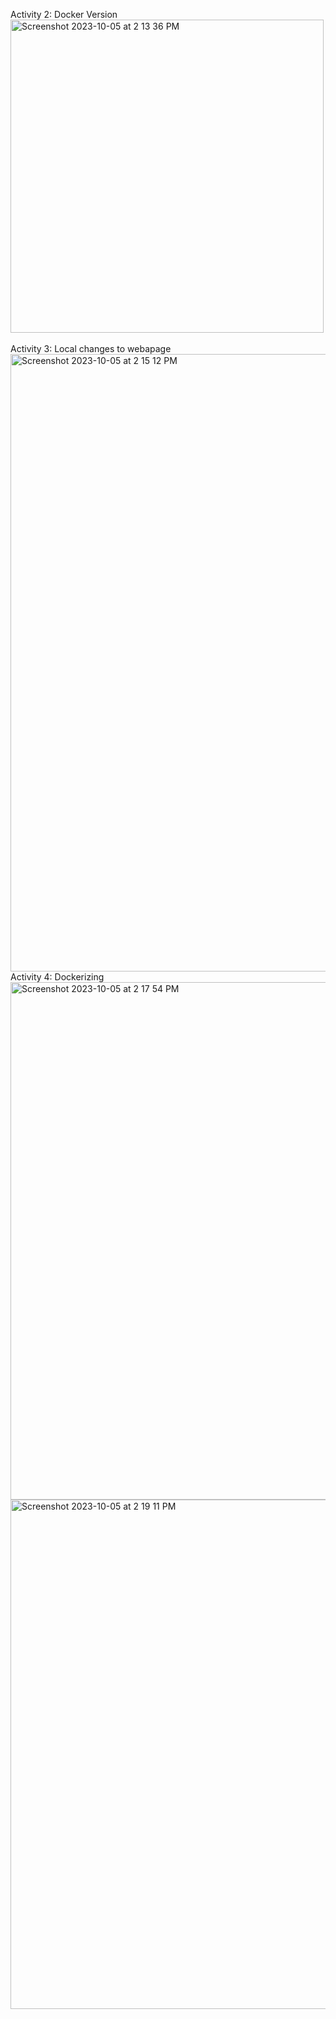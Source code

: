 Activity 2: Docker Version <br/>
<img width="501" alt="Screenshot 2023-10-05 at 2 13 36 PM" src="https://github.com/seongjooy/ECE444-F2023-Lab1/assets/66128818/0064e1a2-3bb7-49dc-acac-0915e0159200">
<br/><br/>
Activity 3: Local changes to webapage <br/>
<img width="988" alt="Screenshot 2023-10-05 at 2 15 12 PM" src="https://github.com/seongjooy/ECE444-F2023-Lab1/assets/66128818/eac2c765-4559-4349-8f5f-90fa46a8baee">
<br/>
Activity 4: Dockerizing <br/>
<img width="828" alt="Screenshot 2023-10-05 at 2 17 54 PM" src="https://github.com/seongjooy/ECE444-F2023-Lab1/assets/66128818/a56feb54-6b38-4feb-8d27-57e0c0af7e5e">
<br/><img width="815" alt="Screenshot 2023-10-05 at 2 19 11 PM" src="https://github.com/seongjooy/ECE444-F2023-Lab1/assets/66128818/79f16d28-27fe-4eb9-b348-0a7ce93d04a0">
